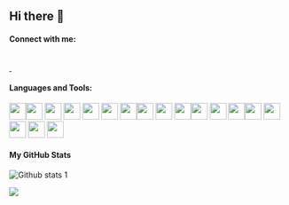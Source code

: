 ## Hi there 👋

<!--
**berk00/berk00** is a ✨ _special_ ✨ repository because its `README.md` (this file) appears on your GitHub profile.

Here are some ideas to get you started:

- 🔭 I’m currently working on ...
- 🌱 I’m currently learning ...
- 👯 I’m looking to collaborate on ...
- 🤔 I’m looking for help with ...
- 💬 Ask me about ...
- 📫 How to reach me: ...
- 😄 Pronouns: ...
- ⚡ Fun fact: ...
-->


#### Connect with me:
<a href="https://www.behance.net/berkcanbaz">
 <img height="30" src"https://img.icons8.com/color/452/behance.png"/>
 </a>
 <a href="https://www.linkedin.com/in/berk-canbaz-26ba43240/">
<img height="30" src"https://img.icons8.com/color/452/linkedin.png"/>
     </a>


#### Languages and Tools:


  <img height="30" src="https://img.icons8.com/color/452/c-sharp-logo.png"/><img height="30" src="https://img.icons8.com/color/452/c-plus-plus-logo.png"/> <img height="30" src="https://img.icons8.com/color/344/visual-studio--v2.png"/>  <img height="30" src="https://img.icons8.com/color/344/visual-studio-code-2019.png"/> <img height="30" src="https://img.icons8.com/color/452/javascript--v1.png"/> <img height="30" src="https://img.icons8.com/color/452/css3.png"/> <img height="30" src="https://img.icons8.com/color/344/html-5--v1.png"/><img height="30" src="https://img.icons8.com/color/452/java-coffee-cup-logo--v1.png"/> <img height="30" src="https://img.icons8.com/color/452/mysql-logo.png"/> <img height="30" src="https://img.icons8.com/color/452/google-firebase-console.png"/><img height="30" src="https://img.icons8.com/color/452/microsoft-sql-server.png"/> <img height="30" src="https://img.icons8.com/color/452/unity.png"/>  <img height="30" src="https://img.icons8.com/color/344/dart.png"/><img height="30" src="https://img.icons8.com/color/452/flutter.png"/> <img height="30" src="https://img.icons8.com/color/452/javascript--v1.png"/><img height="30" src="https://cdn-icons-png.flaticon.com/512/5968/5968332.png"/>   <img height="30" src="https://cdn-icons-png.flaticon.com/512/5968/5968525.png"/>    <img height="30" src="https://cdn-icons-png.flaticon.com/512/5968/5968520.png"/>



   





  
    
 



    


      
    



#### My GitHub Stats
![Github stats 1](https://github-readme-stats.vercel.app/api?username=berk00&show_icons=true&theme=github_dark) 

![](https://komarev.com/ghpvc/?username=berk00)
